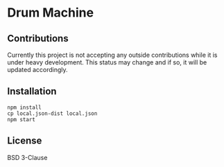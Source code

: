 # Drum Machine

## Contributions

Currently this project is not accepting any outside contributions while it is under heavy development. This status may change and if so, it will be updated accordingly.

## Installation

    npm install
    cp local.json-dist local.json
    npm start

## License

BSD 3-Clause